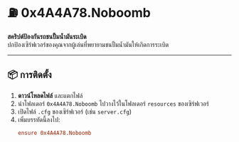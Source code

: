 # ⛽ 0x4A4A78.Noboomb

**สคริปต์ป้องกันรถชนปั้มน้ำมันระเบิด**  
ปกป้องเซิร์ฟเวอร์ของคุณจากผู้เล่นที่พยายามชนปั้มน้ำมันให้เกิดการระเบิด

---

## 📦 การติดตั้ง

1. **ดาวน์โหลดไฟล์** และแตกไฟล์
2. นำโฟลเดอร์ `0x4A4A78.Noboomb` ไปวางไว้ในโฟลเดอร์ `resources` ของเซิร์ฟเวอร์
3. เปิดไฟล์ `.cfg` ของเซิร์ฟเวอร์ (เช่น `server.cfg`)
4. เพิ่มบรรทัดนี้ลงไป:
   ```cfg
   ensure 0x4A4A78.Noboomb
